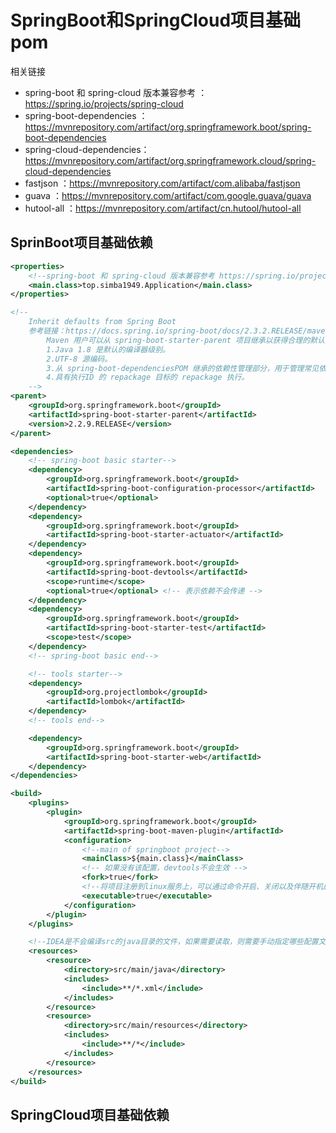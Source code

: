 # SpringBoot和SpringCloud项目基础pom

相关链接

* spring-boot 和 spring-cloud 版本兼容参考 ：https://spring.io/projects/spring-cloud
* spring-boot-dependencies ：https://mvnrepository.com/artifact/org.springframework.boot/spring-boot-dependencies
* spring-cloud-dependencies：https://mvnrepository.com/artifact/org.springframework.cloud/spring-cloud-dependencies
* fastjson ：https://mvnrepository.com/artifact/com.alibaba/fastjson
* guava ：https://mvnrepository.com/artifact/com.google.guava/guava
* hutool-all ：https://mvnrepository.com/artifact/cn.hutool/hutool-all

## SprinBoot项目基础依赖

```xml
<properties>
    <!--spring-boot 和 spring-cloud 版本兼容参考 https://spring.io/projects/spring-cloud -->
    <main.class>top.simba1949.Application</main.class>
</properties>

<!-- 
    Inherit defaults from Spring Boot
    参考链接：https://docs.spring.io/spring-boot/docs/2.3.2.RELEASE/maven-plugin/reference/html/#using
        Maven 用户可以从 spring-boot-starter-parent 项目继承以获得合理的默认值。父项目提供以下功能：
        1.Java 1.8 是默认的编译器级别。
        2.UTF-8 源编码。
        3.从 spring-boot-dependenciesPOM 继承的依赖性管理部分，用于管理常见依赖性的版本。
        4.具有执行ID 的 repackage 目标的 repackage 执行。
    -->
<parent>
    <groupId>org.springframework.boot</groupId>
    <artifactId>spring-boot-starter-parent</artifactId>
    <version>2.2.9.RELEASE</version>
</parent>

<dependencies>
    <!-- spring-boot basic starter-->
    <dependency>
        <groupId>org.springframework.boot</groupId>
        <artifactId>spring-boot-configuration-processor</artifactId>
        <optional>true</optional>
    </dependency>
    <dependency>
        <groupId>org.springframework.boot</groupId>
        <artifactId>spring-boot-starter-actuator</artifactId>
    </dependency>
    <dependency>
        <groupId>org.springframework.boot</groupId>
        <artifactId>spring-boot-devtools</artifactId>
        <scope>runtime</scope>
        <optional>true</optional> <!-- 表示依赖不会传递 -->
    </dependency>
    <dependency>
        <groupId>org.springframework.boot</groupId>
        <artifactId>spring-boot-starter-test</artifactId>
        <scope>test</scope>
    </dependency>
    <!-- spring-boot basic end-->

    <!-- tools starter-->
    <dependency>
        <groupId>org.projectlombok</groupId>
        <artifactId>lombok</artifactId>
    </dependency>
    <!-- tools end-->

    <dependency>
        <groupId>org.springframework.boot</groupId>
        <artifactId>spring-boot-starter-web</artifactId>
    </dependency>
</dependencies>

<build>
    <plugins>
        <plugin>
            <groupId>org.springframework.boot</groupId>
            <artifactId>spring-boot-maven-plugin</artifactId>
            <configuration>
                <!--main of springboot project-->
                <mainClass>${main.class}</mainClass>
                <!-- 如果没有该配置，devtools不会生效 -->
                <fork>true</fork>
                <!--将项目注册到linux服务上，可以通过命令开启、关闭以及伴随开机启动等功能-->
                <executable>true</executable>
            </configuration>
        </plugin>
    </plugins>

    <!--IDEA是不会编译src的java目录的文件，如果需要读取，则需要手动指定哪些配置文件需要读取-->
    <resources>
        <resource>
            <directory>src/main/java</directory>
            <includes>
                <include>**/*.xml</include>
            </includes>
        </resource>
        <resource>
            <directory>src/main/resources</directory>
            <includes>
                <include>**/*</include>
            </includes>
        </resource>
    </resources>
</build>
```

## SpringCloud项目基础依赖

```xml

```

